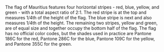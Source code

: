 The flag of Mauritius features four horizontal stripes - red, blue, yellow, and green - with a total aspect ratio of 2:1. The red stripe is at the top and measures 1/4th of the height of the flag. The blue stripe is next and also measures 1/4th of the height. The remaining two stripes, yellow and green, are of equal size and together occupy the bottom half of the flag. The flag has no official color codes, but the shades used in practice are Pantone 186C for the red, Pantone 286C for the blue, Pantone 109C for the yellow, and Pantone 355C for the green.